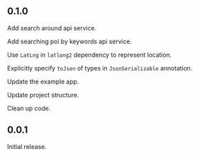 ## 0.1.0

Add search around api service.

Add searching poi by keywords api service.

Use ```LatLng``` in ```latlong2``` dependency to represent location.

Explicitly specify ```toJson``` of types in ```JsonSerializable``` annotation.

Update the example app.

Update project structure.

Clean up code.

## 0.0.1

Initial release.
